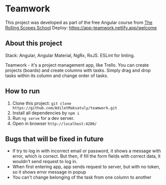 # Teamwork

This project was developed as part of the free Angular course from [The Rolling Scopes School](https://rs.school/)
Deploy: https://app-teamwork.netlify.app/welcome

## About this project
Stack: Angular, Angular Material, NgRx, RxJS. ESLint for linting.

Teamwork - it's a project management app, like Trello. You can create projects (boards) and create columns with tasks. Simply drag and drop tasks within its column and change order of tasks.

## How to run
1) Clone this project: `git clone https://github.com/AdiletMaksatuly/teamwork.git`
2) Install all dependencies by `npm i`
3) Run `ng serve` for a dev server. 
4) Open in browser `http://localhost:4200/`

## Bugs that will be fixed in future
- If try to log in with incorrect email or password, it shows a message with error, which is correct. But then, if fill the form fields with correct data, it wouldn't send request to log in. 
- When first entering app, app sends request to server, but with no token, so it shows error message in popup
- You can't change belonging of the task from one column to another
